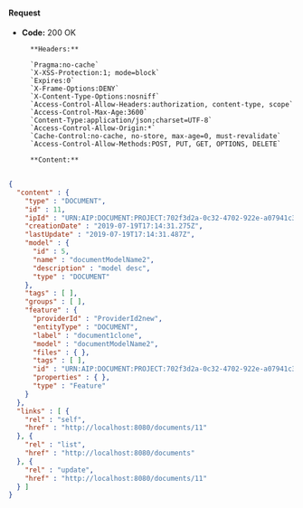 #### Request

* **Code:** 200 OK

        **Headers:**

        `Pragma:no-cache`
        `X-XSS-Protection:1; mode=block`
        `Expires:0`
        `X-Frame-Options:DENY`
        `X-Content-Type-Options:nosniff`
        `Access-Control-Allow-Headers:authorization, content-type, scope`
        `Access-Control-Max-Age:3600`
        `Content-Type:application/json;charset=UTF-8`
        `Access-Control-Allow-Origin:*`
        `Cache-Control:no-cache, no-store, max-age=0, must-revalidate`
        `Access-Control-Allow-Methods:POST, PUT, GET, OPTIONS, DELETE`

        **Content:**

```json
    
{
  "content" : {
    "type" : "DOCUMENT",
    "id" : 11,
    "ipId" : "URN:AIP:DOCUMENT:PROJECT:702f3d2a-0c32-4702-922e-a07941c3da83:V1",
    "creationDate" : "2019-07-19T17:14:31.275Z",
    "lastUpdate" : "2019-07-19T17:14:31.487Z",
    "model" : {
      "id" : 5,
      "name" : "documentModelName2",
      "description" : "model desc",
      "type" : "DOCUMENT"
    },
    "tags" : [ ],
    "groups" : [ ],
    "feature" : {
      "providerId" : "ProviderId2new",
      "entityType" : "DOCUMENT",
      "label" : "document1clone",
      "model" : "documentModelName2",
      "files" : { },
      "tags" : [ ],
      "id" : "URN:AIP:DOCUMENT:PROJECT:702f3d2a-0c32-4702-922e-a07941c3da83:V1",
      "properties" : { },
      "type" : "Feature"
    }
  },
  "links" : [ {
    "rel" : "self",
    "href" : "http://localhost:8080/documents/11"
  }, {
    "rel" : "list",
    "href" : "http://localhost:8080/documents"
  }, {
    "rel" : "update",
    "href" : "http://localhost:8080/documents/11"
  } ]
}
```
